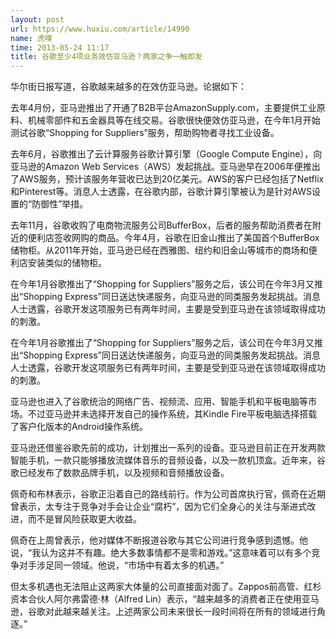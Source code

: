```yaml
---
layout: post
url: https://www.huxiu.com/article/14990
name: 虎嗅
time: 2013-05-24 11:17
title: 谷歌至少4项业务效仿亚马逊？两家之争一触即发
---
```

华尔街日报写道，谷歌越来越多的在效仿亚马逊。论据如下：

去年4月份，亚马逊推出了开通了B2B平台AmazonSupply.com，主要提供工业原料、机械零部件和五金器具等在线交易。谷歌很快便效仿亚马逊，在今年1月开始测试谷歌“Shopping for Suppliers”服务，帮助购物者寻找工业设备。

去年6月，谷歌推出了云计算服务谷歌计算引擎（Google Compute Engine），向亚马逊的Amazon Web Services（AWS）发起挑战。亚马逊早在2006年便推出了AWS服务，预计该服务年营收已达到20亿美元。AWS的客户已经包括了Netflix和Pinterest等。消息人士透露，在谷歌内部，谷歌计算引擎被认为是针对AWS设置的“防御性”举措。

去年11月，谷歌收购了电商物流服务公司BufferBox，后者的服务帮助消费者在附近的便利店签收网购的商品。今年4月，谷歌在旧金山推出了美国首个BufferBox储物柜。从2011年开始，亚马逊已经在西雅图、纽约和旧金山等城市的商场和便利店安装类似的储物柜。

在今年1月谷歌推出了“Shopping for Suppliers”服务之后，该公司在今年3月又推出“Shopping Express”同日送达快递服务，向亚马逊的同类服务发起挑战。消息人士透露，谷歌开发这项服务已有两年时间，主要是受到亚马逊在该领域取得成功的刺激。

在今年1月谷歌推出了“Shopping for Suppliers”服务之后，该公司在今年3月又推出“Shopping Express”同日送达快递服务，向亚马逊的同类服务发起挑战。消息人士透露，谷歌开发这项服务已有两年时间，主要是受到亚马逊在该领域取得成功的刺激。

亚马逊也进入了谷歌统治的网络广告、视频流、应用、智能手机和平板电脑等市场。不过亚马逊并未选择开发自己的操作系统，其Kindle Fire平板电脑选择搭载了客户化版本的Android操作系统。

亚马逊还借鉴谷歌先前的成功，计划推出一系列的设备。亚马逊目前正在开发两款智能手机，一款只能够播放流媒体音乐的音频设备，以及一款机顶盒。近年来，谷歌已经发布了数款品牌手机，以及视频和音频播放设备。

佩奇和布林表示，谷歌正沿着自己的路线前行。作为公司首席执行官，佩奇在近期曾表示，太专注于竞争对手会让企业“腐朽”，因为它们全身心的关注与渐进式改进，而不是冒风险获取更大收益。

佩奇在上周曾表示，他对媒体不断报道谷歌与其它公司进行竞争感到遗憾。他说，“我认为这并不有趣。绝大多数事情都不是零和游戏。”这意味着可以有多个竞争对手涉足同一领域。他说，“市场中有着太多的机遇。”

但太多机遇也无法阻止这两家大体量的公司直接面对面了。Zappos前高管、红杉资本合伙人阿尔弗雷德·林（Alfred Lin）表示，“越来越多的消费者正在使用亚马逊，谷歌对此越来越关注。上述两家公司未来很长一段时间将在所有的领域进行角逐。”

